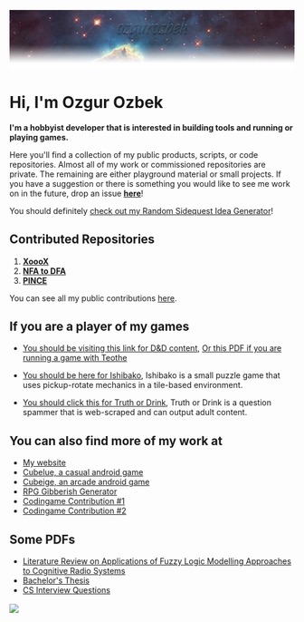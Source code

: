[![One of Hubble space telescope's most famous images, 'Pillars of Creation' showing stars forming in the Eagle Nebula.](./img/git-banner.png "One of Hubble space telescope's most famous image, 'Pillars of Creation' showing stars forming in the Eagle Nebula.")](https://en.wikipedia.org/wiki/Pillars_of_Creation)

# Hi, I'm Ozgur Ozbek

**I'm a hobbyist developer that is interested in building tools and running or playing games.**

Here you'll find a collection of my public products, scripts, or code repositories. Almost all of my work or commissioned repositories are private. The remaining are either playground material or small projects. If you have a suggestion or there is something you would like to see me work on in the future, drop an issue **[here](https://github.com/ozgurozbek/ozgurozbek/issues)**!

You should definitely [check out my Random Sidequest Idea Generator](https://xeculus.pythonanywhere.com/)!

## Contributed Repositories

1. **[XoooX](https://github.com/ozgurozbek-merges/XoooX)**
1. **[NFA to DFA](https://github.com/ozgurozbek-merges/NFA-to-DFA)**
1. **[PINCE](https://github.com/ozgurozbek-merges/PINCE)**

You can see all my public contributions [here](https://github.com/ozgurozbek-merges).

## If you are a player of my games

* [You should be visiting this link for D&D content](https://ozgurozbek.github.io/index.html#dnd), [Or this PDF if you are running a game with Teothe](https://ozgurozbek.github.io/assets/index-files/session_zero_teothe.pdf)

* [You should be here for Ishibako](https://ozgurozbek.github.io/ishibako/download.html), Ishibako is a small puzzle game that uses pickup-rotate mechanics in a tile-based environment.

* [You should click this for Truth or Drink](https://ozgurozbek.github.io/truthordrink/truthordrink.html), Truth or Drink is a question spammer that is web-scraped and can output adult content.

## You can also find more of my work at

* [My website](https://xeculus.wordpress.com/)
* [Cubelue, a casual android game](https://play.google.com/store/apps/details?id=com.OzgurOzbek.Cubelue&hl=en_US&gl=US)
* [Cubeige, an arcade android game](https://play.google.com/store/apps/details?id=com.Company.OzgurOzbek&hl=en&gl=US)
* [RPG Gibberish Generator](https://replit.com/@ozgurozbek/RPGGibberishGenerator#main.py)
* [Codingame Contribution #1](https://www.codingame.com/contribute/view/45417ee569f7763981a0876ba491bffde4e5)
* [Codingame Contribution #2](https://www.codingame.com/contribute/view/49981fecba44952abebcfbeb65898292d32c)

## Some PDFs

* [Literature Review on Applications of Fuzzy Logic Modelling Approaches to Cognitive Radio Systems](https://ozgurozbek.github.io/assets/index-files/bachelorsLiteratureReview.pdf)
* [Bachelor's Thesis](https://ozgurozbek.github.io/assets/index-files/bachelorsThesis.pdf)
* [CS Interview Questions](https://ozgurozbek.github.io/assets/index-files/CS-Questions.pdf)

<a href="https://github.com/anuraghazra/github-readme-stats">
  <img align="center" src="https://github-readme-stats.vercel.app/api?username=ozgurozbek&hide=issues&count_private=true&show_icons=true&theme=github_dark" />
</a>
